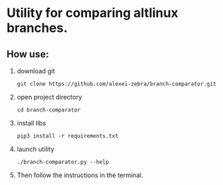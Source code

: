 # Utility for comparing altlinux branches.

## How use:

1. download git
   ```shell
   git clone https://github.com/alexei-zebra/branch-comparator.git
   ```

2. open project directory
   ```shell
   cd branch-comparator
   ```

3. install libs
   ```shell
   pip3 install -r requirements.txt
   ```

4. launch utility
   ```shell
   ./branch-comparator.py --help
   ```

5. Then follow the instructions in the terminal.